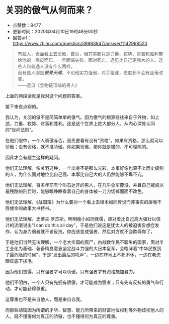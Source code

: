 # 关羽的傲气从何而来？
- 点赞数：8477
- 更新时间：2020年04月10日19时48分00秒
- 回答url：https://www.zhihu.com/question/39993847/answer/1142998520
<body>
 <blockquote data-pid="T-2vRxXT">
  有些人，表面看上去高傲，自负，但其实都只是力量、权势、财富和胜利带给他的一层皮而已，一旦面临失败，面对死亡，遇见比自己更强大的人。这些人和普通人没有什么两样。
  <br>
  而有些人则是<b><i>傲骨天成</i></b>，不论他实力强弱，对手是谁，态度都不会有丝毫改变。
  <br>
  ——选自《食物链顶端的男人》
 </blockquote>
 <p data-pid="9grMwFTA">上面的两段话就是我对这个问题的答案。</p>
 <p data-pid="L3YqmbOR">接下来说点别的。</p>
 <p data-pid="L3CA9hka">我认为，关羽的傲不是简简单单的傲气。因为傲气的根源往往来自于外物，如上述，力量、权势、财富和胜利。这是这个世界上绝大部分人，从内心深处认同的“世间法则”。</p>
 <p data-pid="qPgYNZPH">在他们眼中，一个人骄傲与否，首先要看有没有“资格”。如果有资格，那么就可以骄傲；没有资格，就不准骄傲。你如果骄傲，那你就是错的，不可理喻的。</p>
 <p data-pid="he2AaYvg">因此才会有题主这样的疑问。</p>
 <p data-pid="jmeP5TKC">他们无法理解，像关羽这种，一个出身不是那么光彩，本事好像也算不上历史级别的人，为什么面对地位比自己高、本事比自己大的人仍然能够不卑不亢。</p>
 <p data-pid="2SuwAIGj">他们无法理解，百多年前有个叫石达开的男人，在几乎全军覆没，并且自己被施以最残酷的刑罚时，能够眼睁睁看着自己的身体被一刀刀切掉而面不改色。</p>
 <p data-pid="Z8dxzlPw">他们无法理解，《战国策》为什么要对一个看上去根本如同传说而非事实的唐睢不辱使命的故事大书特书。</p>
 <p data-pid="mDS-O_YC">他们无法理解，史蒂夫·罗杰斯，明明瘦小如同侏儒，却对着比自己高大强壮以倍计的流氓说出“I can do this all day”，于是他们说这是犹太人的被迫害妄想症发作，认为身为弱者就不该反抗，你应该变成强者，然后对方就不会欺辱你了。</p>
 <p data-pid="BRrOEYXg">于是他们当然无法理解，一个老大帝国的腐尸，内战数年民不聊生的国家，面对半工业化为基础、装备精良意志坚定战斗力强的大日本皇军，会咆哮着“中华民族到了最危险的时候”，于是“发出最后的吼声”，一边在阵地上不死不休，一边在老虎眼皮底下拔毛。</p>
 <p data-pid="ZEIzTFg5">因为他们觉得，只有强者才可以骄傲，只有强者才有资格施加暴力。</p>
 <p data-pid="lwZ4YcaI">他们不明白，一个人只有先拥有骄傲，才可能成为强者；只有先有反抗的勇气和行动，才可能获得尊重。</p>
 <p data-pid="Hp8C3vYC">这尊重也不是来自他人，而是来自自我。</p>
 <p data-pid="a6nCQMD9">而那些动辄因为所谓的才华、智慧、能力所带来的财富地位权利等外物歧视他人的人，既不懂得何为真正的骄傲，也不懂得何为真正的尊重。</p>
</body>